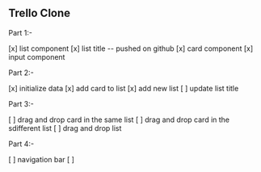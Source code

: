 ## Trello Clone

Part 1:-

[x] list component
[x] list title -- pushed on github
[x] card component
[x] input component

Part 2:-

[x] initialize data
[x] add card to list
[x] add new list
[ ] update list title

Part 3:-

[ ] drag and drop card in the same list
[ ] drag and drop card in the sdifferent list
[ ] drag and drop list

Part 4:-

[ ] navigation bar
[ ]

